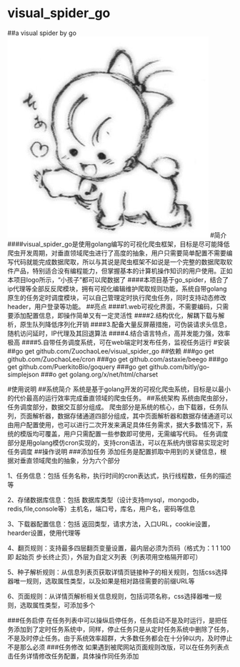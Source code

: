# visual_spider_go
##a visual spider by go
![](https://github.com/ZuochaoLee/visual_spider_go/blob/master/static/img/logo.png)
#简介
####visual_spider_go是使用golang编写的可视化爬虫框架，目标是尽可能降低爬虫开发周期，对垂直领域爬虫进行了高度的抽象，用户只需要简单配置不需要编写代码就能完成数据爬取，所以与其说是爬虫框架不如说是一个完整的数据爬取软件产品，特别适合没有编程能力，但掌握基本的计算机操作知识的用户使用。正如本项目logo所示，“小孩子”都可以爬数据了
####本项目基于go_spider，结合了ip代理等全部反反爬模块，拥有可视化编辑维护爬取规则功能，系统自带golang原生的任务定时调度模块，可以自己管理定时执行爬虫任务，同时支持动态修改header，用户登录等功能。
##亮点
####1.web可视化界面，不需要编码，只需要添加配置信息，即操作简单又有一定灵活性
####2.结构优化，解耦下载与解析，原生队列降低序列化开销
####3.配备大量反屏蔽措施，可伪装请求头信息，随机访问延时，IP代理及其回退算法
####4.结合语言特点，高并发能力强，效率极高
####5.自带任务调度系统，可在web端定时发布任务，监视任务运行
#安装
##go get github.com/ZuochaoLee/visual_spider_go
##依赖
###go get github.com/ZuochaoLee/cron
###go get github.com/astaxie/beego
###go get github.com/PuerkitoBio/goquery
###go get github.com/bitly/go-simplejson
###o get golang.org/x/net/html/charset


#使用说明
##系统简介
系统是基于golang开发的可视化爬虫系统，目标是以最小的代价最高的运行效率完成垂直领域的爬虫任务。
##系统架构
系统由爬虫部分，任务调度部分，数据交互部分组成。
爬虫部分是系统的核心，由下载器，任务队列，页面解析器，数据存储通道四部分组成，其中页面解析器和数据存储通道可以由用户配置使用，也可以进行二次开发来满足具体任务需求，据大多数情况下，系统的模版均可覆盖，用户只需配置一些参数即可使用，无需编写代码。
任务调度部分是用golang模仿cron实现的，支持cron语法，可以在系统内很容易实现定时任务调度
##操作说明
###添加任务
添加任务是配置抓取中用到的关键信息，根据对垂直领域爬虫的抽象，分为六个部分

1、任务信息：包括 任务名称，执行时间的cron表达式，执行线程数，任务的描述等

2、存储数据库信息：包括 数据库类型（设计支持mysql，mongodb，redis,file,console等）主机名，端口号，库名，用户名，密码等信息

3、下载器配置信息：包括 返回类型，请求方法，入口URL，cookie设置，hearder设置，使用代理等

4、翻页规则：支持最多四层翻页变量设置，最内层必须为页码（格式为：1 1 100 即 起始页 步长终止页），外层为自定义列表（列表项用空格隔开即可）

5、种子解析规则：从信息列表页获取详情页链接种子的相关规则，包括css选择器唯一规则，选取属性类型，以及如果是相对路径需要的前缀URL等

6、页面规则：从详情页解析相关信息规则，包括词项名称，css选择器唯一规则，选取属性类型，可添加多个

###任务启停
在任务列表中可以操纵启停任务，任务启动不是及时运行，是把任务添加到了定时任务系统中，同样，停止任务只是从定时任务系统中删除了任务，不是及时停止任务。由于系统效率超群，大多数任务都会在十分钟以内，及时停止不是那么必须
###任务修改
如果遇到被爬网站页面规则改版，可以在任务列表点击任务详情修改任务配置，具体操作同任务添加
